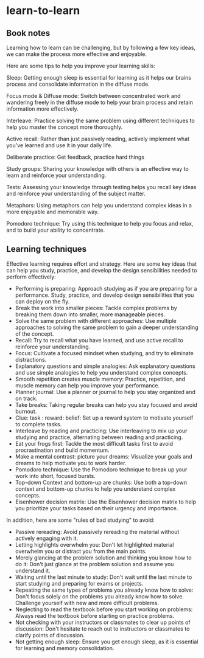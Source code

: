 # learn-to-learn

## Book notes

Learning how to learn can be challenging, but by following a few key ideas, we can make the process more effective and enjoyable.

Here are some tips to help you improve your learning skills:

Sleep: Getting enough sleep is essential for learning as it helps our brains process and consolidate information in the diffuse mode.

Focus mode & Diffuse mode: Switch between concentrated work and wandering freely in the diffuse mode to help your brain process and retain information more effectively.

Interleave: Practice solving the same problem using different techniques to help you master the concept more thoroughly.

Active recall: Rather than just passively reading, actively implement what you've learned and use it in your daily life.

Deliberate practice: Get feedback, practice hard things

Study groups: Sharing your knowledge with others is an effective way to learn and reinforce your understanding.

Tests: Assessing your knowledge through testing helps you recall key ideas and reinforce your understanding of the subject matter.

Metaphors: Using metaphors can help you understand complex ideas in a more enjoyable and memorable way.

Pomodoro technique: Try using this technique to help you focus and relax, and to build your ability to concentrate.


## Learning techniques

Effective learning requires effort and strategy. Here are some key ideas that can help you study, practice, and develop the design sensibilities needed to perform effectively:

- Performing is preparing: Approach studying as if you are preparing for a performance. Study, practice, and develop design sensibilities that you can deploy on the fly.
- Break the work into smaller pieces: Tackle complex problems by breaking them down into smaller, more manageable pieces.
- Solve the same problem with different approaches: Use multiple approaches to solving the same problem to gain a deeper understanding of the concept.
- Recall: Try to recall what you have learned, and use active recall to reinforce your understanding.
- Focus: Cultivate a focused mindset when studying, and try to eliminate distractions.
- Explanatory questions and simple analogies: Ask explanatory questions and use simple analogies to help you understand complex concepts.
- Smooth repetition creates muscle memory: Practice, repetition, and muscle memory can help you improve your performance.
- Planner journal: Use a planner or journal to help you stay organized and on track.
- Take breaks: Taking regular breaks can help you stay focused and avoid burnout.
- Clue: task : reward: belief: Set up a reward system to motivate yourself to complete tasks.
- Interleave by reading and practicing: Use interleaving to mix up your studying and practice, alternating between reading and practicing.
- Eat your frogs first: Tackle the most difficult tasks first to avoid procrastination and build momentum.
- Make a mental contrast: picture your dreams: Visualize your goals and dreams to help motivate you to work harder.
- Pomodoro technique: Use the Pomodoro technique to break up your work into short, focused bursts.
- Top-down Context and bottom-up are chunks: Use both a top-down context and bottom-up chunks to help you understand complex concepts.
- Eisenhower decision matrix: Use the Eisenhower decision matrix to help you prioritize your tasks based on their urgency and importance.

In addition, here are some "rules of bad studying" to avoid:

- Passive rereading: Avoid passively rereading the material without actively engaging with it.
- Letting highlights overwhelm you: Don't let highlighted material overwhelm you or distract you from the main points.
- Merely glancing at the problem solution and thinking you know how to do it: Don't just glance at the problem solution and assume you understand it.
- Waiting until the last minute to study: Don't wait until the last minute to start studying and preparing for exams or projects.
- Repeating the same types of problems you already know how to solve: Don't focus solely on the problems you already know how to solve. Challenge yourself with new and more difficult problems.
- Neglecting to read the textbook before you start working on problems: Always read the textbook before starting on practice problems.
- Not checking with your instructors or classmates to clear up points of discussion: Don't hesitate to reach out to instructors or classmates to clarify points of discussion.
- Not getting enough sleep: Ensure you get enough sleep, as it is essential for learning and memory consolidation.


